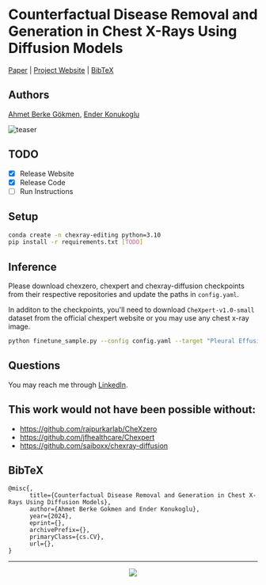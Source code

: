 # Counterfactual Disease Removal and Generation in Chest X-Rays Using Diffusion Models

[Paper](https://berkegokmen1.github.io/counterfactual-disease-removal-and-generation-chest-xray/) | [Project Website](https://berkegokmen1.github.io/counterfactual-disease-removal-and-generation-chest-xray/) | [BibTeX](#bibtex)

## Authors
[Ahmet Berke Gökmen](https://berkegokmen1.github.io/), [Ender Konukoglu](https://people.ee.ethz.ch/~kender/)

![teaser](https://github.com/user-attachments/assets/4faf0674-66e3-45e7-bb56-c2c2caeb6ab1)

## TODO
- [X] Release Website
- [X] Release Code
- [ ] Run Instructions

## Setup

```bash
conda create -n chexray-editing python=3.10
pip install -r requirements.txt [TODO]
```

## Inference
Please download chexzero, chexpert and chexray-diffusion checkpoints from their respective repositories and update the paths in `config.yaml`.

In additon to the checkpoints, you'll need to download `CheXpert-v1.0-small` dataset from the official chexpert website or you may use any chest x-ray image.
```bash
python finetune_sample.py --config config.yaml --target "Pleural Effusion" --mode "removal" --experiment_name "demo"
```

## Questions

You may reach me through [LinkedIn](https://www.linkedin.com/in/berkegokmen/).

## This work would not have been possible without:
- https://github.com/rajpurkarlab/CheXzero
- https://github.com/jfhealthcare/Chexpert
- https://github.com/saiboxx/chexray-diffusion

## BibTeX
```
@misc{,
      title={Counterfactual Disease Removal and Generation in Chest X-Rays Using Diffusion Models}, 
      author={Ahmet Berke Gokmen and Ender Konukoglu},
      year={2024},
      eprint={},
      archivePrefix={},
      primaryClass={cs.CV},
      url={}, 
}
```

<hr>

<div align="center">
  <img src="https://profile-counter.glitch.me/counterfactual-chexray-disease-editing/count.svg"  />
</div>

